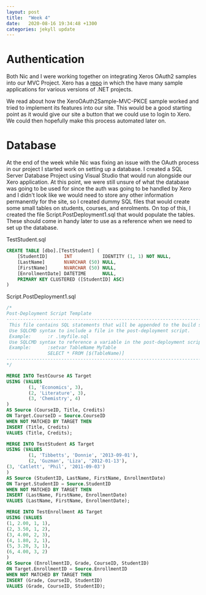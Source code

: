 ```yaml
---
layout: post
title:  "Week 4"
date:   2020-08-16 19:34:48 +1300
categories: jekyll update
---
```


# Authentication

Both Nic and I were working together on integrating Xeros OAuth2 samples into our MVC Project. Xero has a [repo](https://github.com/XeroAPI/xero-netstandard-oauth2-samples) in which the have many sample applications for various versions of .NET projects. 

We read about how the XeroOAuth2Sample-MVC-PKCE sample worked and tried to implement its features into our site. This would be a good starting point as it would give our site a button that we could use to login to Xero. We could then hopefully make this process automated later on.

# Database

At the end of the week while Nic was fixing an issue with the OAuth process in our project I started work on setting up a database. I created a SQL Server Database Project using Visual Studio that would run alongside our Xero application. At this point, we were still unsure of what the database was going to be used for since the auth was going to be handled by Xero and I didn't look like we would need to store any other information permanently for the site, so I created dummy SQL files that would create some small tables on students, courses, and enrolments. On top of this, I created the file Script.PostDeployment1.sql that would populate the tables. These should come in handy later to use as a reference when we need to set up the database.

TestStudent.sql
```sql
CREATE TABLE [dbo].[TestStudent] (
    [StudentID]      INT           IDENTITY (1, 1) NOT NULL,
    [LastName]       NVARCHAR (50) NULL,
    [FirstName]      NVARCHAR (50) NULL,
    [EnrollmentDate] DATETIME      NULL,
    PRIMARY KEY CLUSTERED ([StudentID] ASC)
) 
```

Script.PostDeployment1.sql
```sql
/*
Post-Deployment Script Template							
--------------------------------------------------------------------------------------
 This file contains SQL statements that will be appended to the build script.		
 Use SQLCMD syntax to include a file in the post-deployment script.			
 Example:      :r .\myfile.sql								
 Use SQLCMD syntax to reference a variable in the post-deployment script.		
 Example:      :setvar TableName MyTable							
               SELECT * FROM [$(TableName)]					
--------------------------------------------------------------------------------------
*/

MERGE INTO TestCourse AS Target 
USING (VALUES 
        (1, 'Economics', 3), 
        (2, 'Literature', 3), 
        (3, 'Chemistry', 4)
) 
AS Source (CourseID, Title, Credits) 
ON Target.CourseID = Source.CourseID 
WHEN NOT MATCHED BY TARGET THEN 
INSERT (Title, Credits) 
VALUES (Title, Credits);

MERGE INTO TestStudent AS Target
USING (VALUES 
        (1, 'Tibbetts', 'Donnie', '2013-09-01'), 
        (2, 'Guzman', 'Liza', '2012-01-13'), 
(3, 'Catlett', 'Phil', '2011-09-03')
)
AS Source (StudentID, LastName, FirstName, EnrollmentDate)
ON Target.StudentID = Source.StudentID
WHEN NOT MATCHED BY TARGET THEN
INSERT (LastName, FirstName, EnrollmentDate)
VALUES (LastName, FirstName, EnrollmentDate);

MERGE INTO TestEnrollment AS Target
USING (VALUES 
(1, 2.00, 1, 1),
(2, 3.50, 1, 2),
(3, 4.00, 2, 3),
(4, 1.80, 2, 1),
(5, 3.20, 3, 1),
(6, 4.00, 3, 2)
)
AS Source (EnrollmentID, Grade, CourseID, StudentID)
ON Target.EnrollmentID = Source.EnrollmentID
WHEN NOT MATCHED BY TARGET THEN
INSERT (Grade, CourseID, StudentID)
VALUES (Grade, CourseID, StudentID); 
```